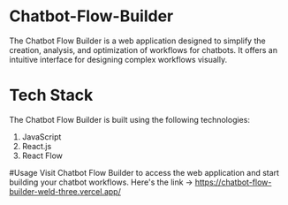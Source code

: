 # Chatbot-Flow-Builder

The Chatbot Flow Builder is a web application designed to simplify the creation, analysis, and optimization of workflows for chatbots. It offers an intuitive interface for designing complex workflows visually.

# Tech Stack
The Chatbot Flow Builder is built using the following technologies:

1. JavaScript
2. React.js
3. React Flow

#Usage
Visit Chatbot Flow Builder to access the web application and start building your chatbot workflows.
Here's the link -> https://chatbot-flow-builder-weld-three.vercel.app/






